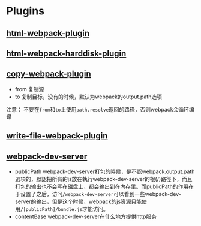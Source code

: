
# Plugins

## [html-webpack-plugin]()
## [html-webpack-harddisk-plugin]()
## [copy-webpack-plugin](https://github.com/webpack-contrib/copy-webpack-plugin)

- from  复制源
- to    复制目标，没有的时候，默认为webpack的output.path选项

注意：
    不要在`from`和`to`上使用`path.resolve`返回的路径，否则webpack会循环编译

## [write-file-webpack-plugin]()


## [webpack-dev-server](https://webpack.js.org/configuration/dev-server/)

- publicPath
    webpack-dev-server打包的時候，是不認webpack.output.path選項的，默認把所有的js放在執行webpack-dev-server的根(/)路徑下，而且打包的输出也不会写在磁盘上，都会输出到在内存里。而publicPath的作用在于设置了之后，访问`/webpack-dev-server`可以看到一些webpack-dev-server的输出，但是这个时候，webpack的js资源只能使用`/[publicPath]/bundle.js`才能访问。
- contentBase
    webpack-dev-server在什么地方提供http服务